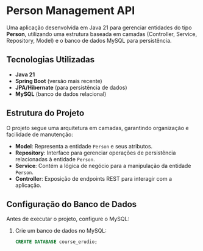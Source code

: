 # Person Management API  

Uma aplicação desenvolvida em Java 21 para gerenciar entidades do tipo **Person**, utilizando uma estrutura baseada em camadas (Controller, Service, Repository, Model) e o banco de dados MySQL para persistência.  

## Tecnologias Utilizadas  

- **Java 21**  
- **Spring Boot** (versão mais recente)  
- **JPA/Hibernate** (para persistência de dados)  
- **MySQL** (banco de dados relacional)  

## Estrutura do Projeto  

O projeto segue uma arquitetura em camadas, garantindo organização e facilidade de manutenção:  

- **Model**: Representa a entidade `Person` e seus atributos.  
- **Repository**: Interface para gerenciar operações de persistência relacionadas à entidade `Person`.  
- **Service**: Contém a lógica de negócio para a manipulação da entidade `Person`.  
- **Controller**: Exposição de endpoints REST para interagir com a aplicação.  

## Configuração do Banco de Dados  

Antes de executar o projeto, configure o MySQL:  

1. Crie um banco de dados no MySQL:  
   ```sql
   CREATE DATABASE course_erudio;
